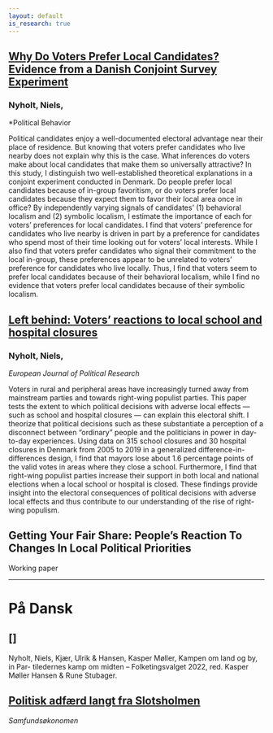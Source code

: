 ```yaml
---
layout: default
is_research: true
---
```

## [Why Do Voters Prefer Local Candidates? Evidence from a Danish Conjoint Survey Experiment](https://doi.org/10.1007/s11109-024-09919-9)
### Nyholt, Niels,
*Political Behavior

Political candidates enjoy a well-documented electoral advantage near their place of residence. But knowing that voters prefer candidates who live nearby does not explain why this is the case. What inferences do voters make about local candidates that make them so universally attractive? In this study, I distinguish two well-established theoretical explanations in a conjoint experiment conducted in Denmark. Do people prefer local candidates because of in-group favoritism, or do voters prefer local candidates because they expect them to favor their local area once in office? By independently varying signals of candidates’ (1) behavioral localism and (2) symbolic localism, I estimate the importance of each for voters’ preferences for local candidates. I find that voters’ preference for candidates who live nearby is driven in part by a preference for candidates who spend most of their time looking out for voters’ local interests. While I also find that voters prefer candidates who signal their commitment to the local in-group, these preferences appear to be unrelated to voters’ preference for candidates who live locally. Thus, I find that voters seem to prefer local candidates because of their behavioral localism, while I find no evidence that voters prefer local candidates because of their symbolic localism.



## [Left behind: Voters’ reactions to local school and hospital closures](https://doi.org/10.1111/1475-6765.12622)
### Nyholt, Niels,
*European Journal of Political Research*

Voters in rural and peripheral areas have increasingly turned away from mainstream parties and towards right-wing populist parties. This paper tests the extent to which political decisions with adverse local effects — such as school and hospital closures — can explain this electoral shift. I theorize that political decisions such as these substantiate a perception of a disconnect between “ordinary” people and the politicians in power in day-to-day experiences. Using data on 315 school closures and 30 hospital closures in Denmark from 2005 to 2019 in a generalized difference-in-differences design, I find that mayors lose about 1.6 percentage points of the valid votes in areas where they close a school. Furthermore, I find that right-wing populist parties increase their support in both local and national elections when a local school or hospital is closed. These findings provide insight into the electoral consequences of political decisions with adverse local effects and thus contribute to our understanding of the rise of right-wing populism.


## Getting Your Fair Share: People’s Reaction To Changes In Local Political Priorities
Working paper 

---


# På Dansk
## []
Nyholt, Niels, Kjær, Ulrik & Hansen, Kasper Møller, Kampen om land og by, in Par-
tiledernes kamp om midten – Folketingsvalget 2022, red. Kasper Møller Hansen & Rune
Stubager.
## [Politisk adfærd langt fra Slotsholmen](https://doi.org/10.7146/samfundsokonomen.v2023i1.135520)  
*Samfundsøkonomen*
